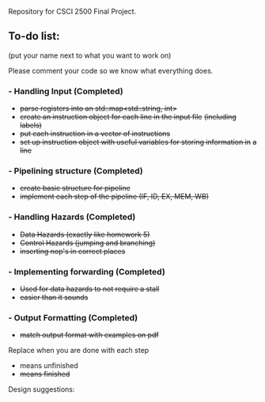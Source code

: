 Repository for CSCI 2500 Final Project.

## To-do list:
(put your name next to what you want to work on)

Please comment your code so we know what everything does.

### - Handling Input (Completed)
  - ~~parse registers into an std::map<std::string, int>~~
  - ~~create an instruction object for each line in the input file~~
    ~~(including labels)~~
  - ~~put each instruction in a vector of instructions~~
  - ~~set up instruction object with useful variables for storing information in~~
    ~~a line~~
### - Pipelining structure (Completed)
  - ~~create basic structure for pipeline~~
  - ~~implement each step of the pipeline (IF, ID, EX, MEM, WB)~~
### - Handling Hazards (Completed)
  - ~~Data Hazards (exactly like homework 5)~~
  - ~~Control Hazards (jumping and branching)~~
  - ~~inserting nop's in correct places~~
### - Implementing forwarding (Completed)
  - ~~Used for data hazards to not require a stall~~
  - ~~easier than it sounds~~
### - Output Formatting (Completed)
  - ~~match output format with examples on pdf~~

Replace when you are done with each step
- means unfinished
- ~~means finished~~

Design suggestions:
